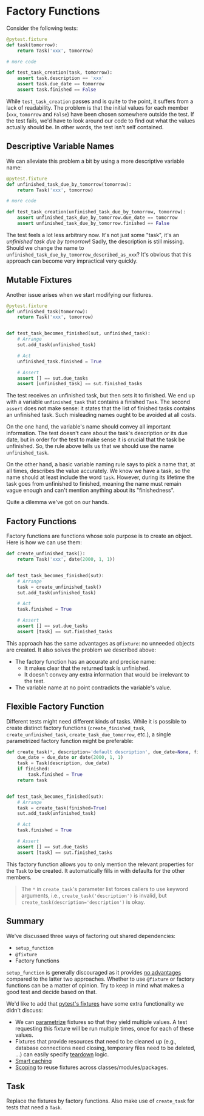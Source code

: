 # Factory Functions

Consider the following tests:

```python
@pytest.fixture
def task(tomorrow):
    return Task('xxx', tomorrow)

# more code

def test_task_creation(task, tomorrow):
    assert task.description == 'xxx'
    assert task.due_date == tomorrow
    assert task.finished == False
```

While `test_task_creation` passes and is quite to the point, it suffers from a lack of readability.
The problem is that the initial values for each member (`xxx`, `tomorrow` and `False`) have been chosen somewhere outside the test.
If the test fails, we'd have to look around our code to find out what the values actually should be.
In other words, the test isn't self contained.

## Descriptive Variable Names

We can alleviate this problem a bit by using a more descriptive variable name:

```python
@pytest.fixture
def unfinished_task_due_by_tomorrow(tomorrow):
    return Task('xxx', tomorrow)

# more code

def test_task_creation(unfinished_task_due_by_tomorrow, tomorrow):
    assert unfinished_task_due_by_tomorrow.due_date == tomorrow
    assert unfinished_task_due_by_tomorrow.finished == False
```

The test feels a lot less arbitrary now.
It's not just some "task", it's an *unfinished task due by tomorrow*!
Sadly, the description is still missing.
Should we change the name to `unfinished_task_due_by_tomorrow_described_as_xxx`?
It's obvious that this approach can become very impractical very quickly.

## Mutable Fixtures

Another issue arises when we start modifying our fixtures.

```python
@pytest.fixture
def unfinished_task(tomorrow):
    return Task('xxx', tomorrow)


def test_task_becomes_finished(sut, unfinished_task):
    # Arrange
    sut.add_task(unfinished_task)

    # Act
    unfinished_task.finished = True

    # Assert
    assert [] == sut.due_tasks
    assert [unfinished_task] == sut.finished_tasks
```

The test receives an unfinished task, but then sets it to finished.
We end up with a variable `unfinished_task` that contains a finished `Task`.
The second `assert` does not make sense: it states that the list of finished tasks contains an unfinished task.
Such misleading names ought to be avoided at all costs.

On the one hand, the variable's name should convey all important information.
The test doesn't care about the task's description or its due date, but in order for the test to make sense it is crucial that the task be unfinished.
So, the rule above tells us that we should use the name `unfinished_task`.

On the other hand, a basic variable naming rule says to pick a name that, at all times, describes the value accurately.
We know we have a task, so the name should at least include the word `task`.
However, during its lifetime the task goes from unfinished to finished, meaning the name must remain vague enough and can't mention anything about its "finishedness".

Quite a dilemma we've got on our hands.

## Factory Functions

Factory functions are functions whose sole purpose is to create an object.
Here is how we can use them:

```python
def create_unfinished_task():
    return Task('xxx', date(2000, 1, 1))


def test_task_becomes_finished(sut):
    # Arrange
    task = create_unfinished_task()
    sut.add_task(unfinished_task)

    # Act
    task.finished = True

    # Assert
    assert [] == sut.due_tasks
    assert [task] == sut.finished_tasks
```

This approach has the same advantages as `@fixture`: no unneeded objects are created.
It also solves the problem we described above:

* The factory function has an accurate and precise name:
  * It makes clear that the returned task is unfinished.
  * It doesn't convey any extra information that would be irrelevant to the test.
* The variable name at no point contradicts the variable's value.

## Flexible Factory Function

Different tests might need different kinds of tasks.
While it is possible to create distinct factory functions (`create_finished_task`, `create_unfinished_task`, `create_task_due_tomorrow`, etc.), a single parametrized factory function might be preferable:

```python
def create_task(*, description='default description', due_date=None, finished=False):
    due_date = due_date or date(2000, 1, 1)
    task = Task(description, due_date)
    if finished:
        task.finished = True
    return task


def test_task_becomes_finished(sut):
    # Arrange
    task = create_task(finished=True)
    sut.add_task(unfinished_task)

    # Act
    task.finished = True

    # Assert
    assert [] == sut.due_tasks
    assert [task] == sut.finished_tasks
```

This factory function allows you to only mention the relevant properties for the `Task` to be created.
It automatically fills in with defaults for the other members.

> The `*` in `create_task`'s parameter list forces callers to use keyword arguments, i.e., `create_task('description')` is invalid, but `create_task(description='description')` is okay.

## Summary

We've discussed three ways of factoring out shared dependencies:

* `setup_function`
* `@fixture`
* Factory functions

`setup_function` is generally discouraged as it provides [no advantages](https://docs.pytest.org/en/7.3.x/explanation/fixtures.html#improvements-over-xunit-style-setup-teardown-functions) compared to the latter two approaches.
Whether to use `@fixture` or factory functions can be a matter of opinion.
Try to keep in mind what makes a good test and decide based on that.

We'd like to add that [pytest's fixtures](https://docs.pytest.org/en/7.3.x/explanation/fixtures.html#about-fixtures) have some extra functionality we didn't discuss:

* We can [parametrize](https://docs.pytest.org/en/7.3.x/how-to/fixtures.html#parametrizing-fixtures) fixtures so that they yield multiple values.
  A test requesting this fixture will be run multiple times, once for each of these values.
* Fixtures that provide resources that need to be cleaned up (e.g., database connections need closing, temporary files need to be deleted, ...) can easily specify [teardown](https://docs.pytest.org/en/7.3.x/how-to/fixtures.html#yield-fixtures-recommended) logic.
* [Smart caching](https://docs.pytest.org/en/7.3.x/how-to/fixtures.html#fixtures-can-be-requested-more-than-once-per-test-return-values-are-cached)
* [Scoping](https://docs.pytest.org/en/7.3.x/how-to/fixtures.html#scope-sharing-fixtures-across-classes-modules-packages-or-session) to reuse fixtures across classes/modules/packages.

## Task

Replace the fixtures by factory functions.
Also make use of `create_task` for tests that need a `Task`.